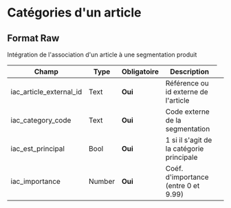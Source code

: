 # Catégories d'un article


<h2>Format Raw</h2><p>Int&#233;gration de l&#39;association d&#39;un article &#224; une segmentation produit</p>


<table style='width:100%'><thead><tr><th>Champ</th><th>Type</th><th>Obligatoire</th><th style='width:50%'>Description</th></tr></thead><tbody><tr><td>iac_article_external_id</td><td>Text</td><td><b>Oui</b></td><td>R&#233;f&#233;rence ou id externe de l&#39;article</td><td><tr><td>iac_category_code</td><td>Text</td><td><b>Oui</b></td><td>Code externe de la segmentation</td><td><tr><td>iac_est_principal</td><td>Bool</td><td><b>Oui</b></td><td>1 si il s&#39;agit de la cat&#233;gorie principale</td><td><tr><td>iac_importance</td><td>Number</td><td><b>Oui</b></td><td>Co&#233;f. d&#39;importance (entre 0 et 9.99)</td><td></tbody></table>

